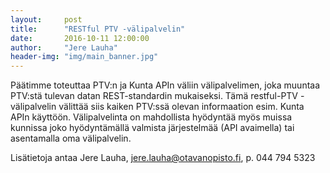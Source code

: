 ```yaml
---
layout:     post
title:      "RESTful PTV -välipalvelin"
date:       2016-10-11 12:00:00
author:     "Jere Lauha"
header-img: "img/main_banner.jpg"
---
```

Päätimme toteuttaa PTV:n ja Kunta APIn väliin välipalvelimen, joka muuntaa PTV:stä tulevan datan REST-standardin mukaiseksi. Tämä restful-PTV -välipalvelin välittää siis kaiken PTV:ssä olevan informaation esim. Kunta APIn käyttöön. Välipalvelinta on mahdollista hyödyntää myös muissa kunnissa joko hyödyntämällä valmista järjestelmää (API avaimella) tai asentamalla oma välipalvelin.

Lisätietoja antaa Jere Lauha, jere.lauha@otavanopisto.fi, p. 044 794 5323
